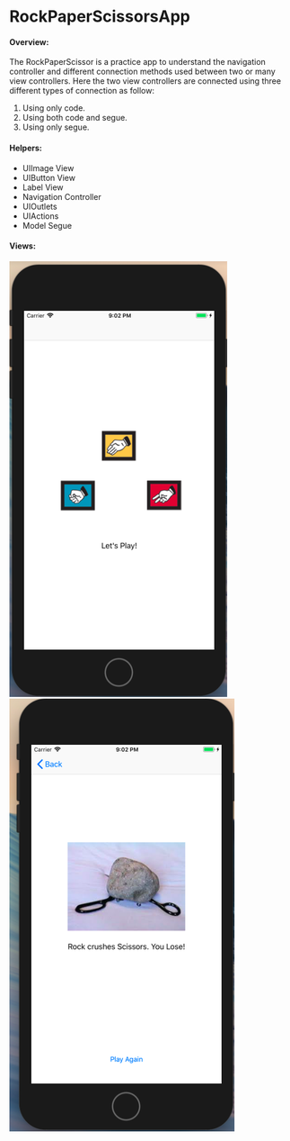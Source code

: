 # RockPaperScissorsApp

#### Overview:

The RockPaperScissor is a practice app to understand the navigation controller and different connection methods used between two or many view controllers.
Here the two view controllers are connected using three different types of connection as follow:

1. Using only code.
2. Using both code and segue.
3. Using only segue.

#### Helpers:

-  UIImage View
-  UIButton View
-  Label View
-  Navigation Controller
-  UIOutlets
-  UIActions
-  Model Segue



#### Views:
<img src="RockPaperScissorsApp/Images.xcassets/Main View.imageset/Screen Shot 2018-07-23 at 9.02.22 PM.png">  <img src="/RockPaperScissorsApp/Images.xcassets/Second view.imageset/Screen Shot 2018-07-23 at 9.02.40 PM.png">
